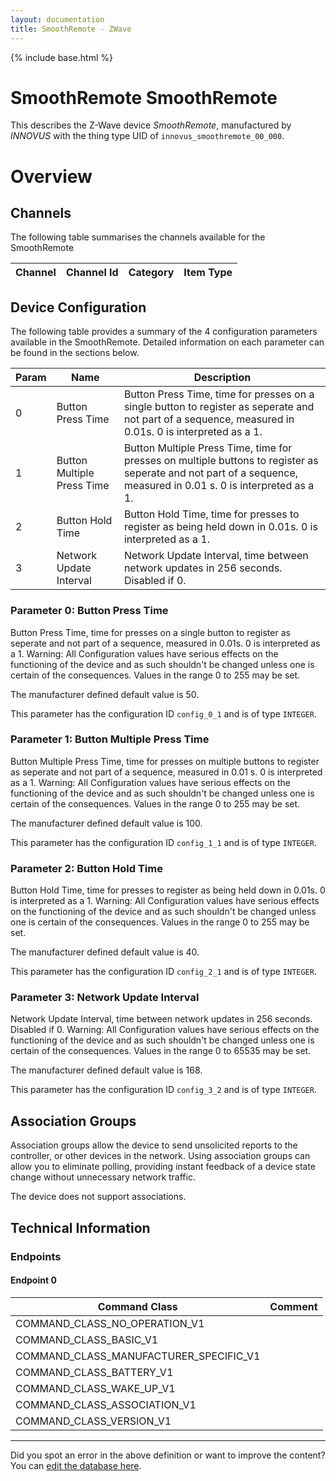 ```yaml
---
layout: documentation
title: SmoothRemote - ZWave
---
```


{% include base.html %}

# SmoothRemote SmoothRemote
This describes the Z-Wave device *SmoothRemote*, manufactured by *INNOVUS* with the thing type UID of ```innovus_smoothremote_00_000```.

# Overview


## Channels

The following table summarises the channels available for the SmoothRemote

| Channel | Channel Id | Category | Item Type |
|---------|------------|----------|-----------|



## Device Configuration

The following table provides a summary of the 4 configuration parameters available in the SmoothRemote.
Detailed information on each parameter can be found in the sections below.

| Param | Name  | Description |
|-------|-------|-------------|
| 0 | Button Press Time | Button Press Time, time for presses on a single button to register as seperate and not part of a sequence, measured in 0.01s. 0 is interpreted as a 1. |
| 1 | Button Multiple Press Time | Button Multiple Press Time, time for presses on multiple buttons to register as seperate and not part of a sequence, measured in 0.01 s. 0 is interpreted as a 1. |
| 2 | Button Hold Time | Button Hold Time, time for presses to register as being held down in 0.01s. 0 is interpreted as a 1. |
| 3 | Network Update Interval | Network Update Interval, time between network updates in 256 seconds. Disabled if 0. |

### Parameter 0: Button Press Time

Button Press Time, time for presses on a single button to register as seperate and not part of a sequence, measured in 0.01s. 0 is interpreted as a 1.
Warning: All Configuration values have serious effects on the functioning of the device and as such shouldn't be changed unless one is certain of the consequences.
Values in the range 0 to 255 may be set.

The manufacturer defined default value is 50.

This parameter has the configuration ID ```config_0_1``` and is of type ```INTEGER```.


### Parameter 1: Button Multiple Press Time

Button Multiple Press Time, time for presses on multiple buttons to register as seperate and not part of a sequence, measured in 0.01 s. 0 is interpreted as a 1.
Warning: All Configuration values have serious effects on the functioning of the device and as such shouldn't be changed unless one is certain of the consequences.
Values in the range 0 to 255 may be set.

The manufacturer defined default value is 100.

This parameter has the configuration ID ```config_1_1``` and is of type ```INTEGER```.


### Parameter 2: Button Hold Time

Button Hold Time, time for presses to register as being held down in 0.01s. 0 is interpreted as a 1.
Warning: All Configuration values have serious effects on the functioning of the device and as such shouldn't be changed unless one is certain of the consequences.
Values in the range 0 to 255 may be set.

The manufacturer defined default value is 40.

This parameter has the configuration ID ```config_2_1``` and is of type ```INTEGER```.


### Parameter 3: Network Update Interval

Network Update Interval, time between network updates in 256 seconds. Disabled if 0.
Warning: All Configuration values have serious effects on the functioning of the device and as such shouldn't be changed unless one is certain of the consequences.
Values in the range 0 to 65535 may be set.

The manufacturer defined default value is 168.

This parameter has the configuration ID ```config_3_2``` and is of type ```INTEGER```.


## Association Groups

Association groups allow the device to send unsolicited reports to the controller, or other devices in the network. Using association groups can allow you to eliminate polling, providing instant feedback of a device state change without unnecessary network traffic.

The device does not support associations.
## Technical Information

### Endpoints

#### Endpoint 0

| Command Class | Comment |
|---------------|---------|
| COMMAND_CLASS_NO_OPERATION_V1| |
| COMMAND_CLASS_BASIC_V1| |
| COMMAND_CLASS_MANUFACTURER_SPECIFIC_V1| |
| COMMAND_CLASS_BATTERY_V1| |
| COMMAND_CLASS_WAKE_UP_V1| |
| COMMAND_CLASS_ASSOCIATION_V1| |
| COMMAND_CLASS_VERSION_V1| |

---

Did you spot an error in the above definition or want to improve the content?
You can [edit the database here](http://www.cd-jackson.com/index.php/zwave/zwave-device-database/zwave-device-list/devicesummary/440).
